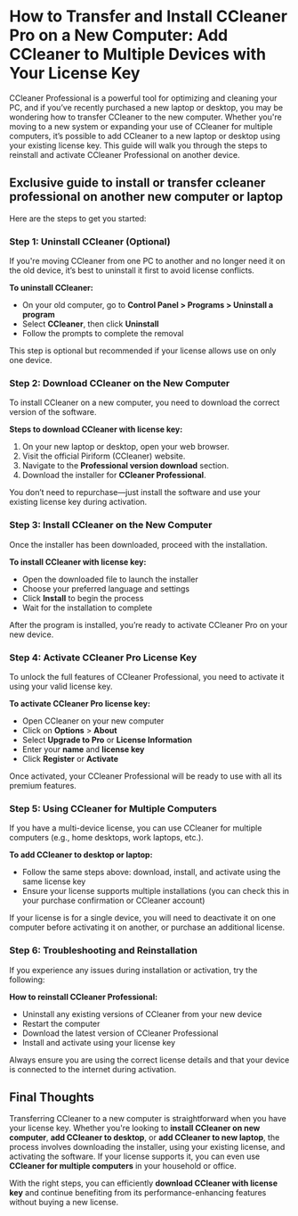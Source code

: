 # How to Transfer and Install CCleaner Pro on a New Computer: Add CCleaner to Multiple Devices with Your License Key

CCleaner Professional is a powerful tool for optimizing and cleaning your PC, and if you’ve recently purchased a new laptop or desktop, you may be wondering how to transfer CCleaner to the new computer. Whether you're moving to a new system or expanding your use of CCleaner for multiple computers, it’s possible to add CCleaner to a new laptop or desktop using your existing license key. This guide will walk you through the steps to reinstall and activate CCleaner Professional on another device.


## Exclusive guide to install or transfer ccleaner professional on another new computer or laptop

Here are the steps to get you started:

### Step 1: Uninstall CCleaner (Optional)

If you're moving CCleaner from one PC to another and no longer need it on the old device, it’s best to uninstall it first to avoid license conflicts.

**To uninstall CCleaner:**

- On your old computer, go to **Control Panel > Programs > Uninstall a program**
- Select **CCleaner**, then click **Uninstall**
- Follow the prompts to complete the removal

This step is optional but recommended if your license allows use on only one device.



### Step 2: Download CCleaner on the New Computer

To install CCleaner on a new computer, you need to download the correct version of the software.

**Steps to download CCleaner with license key:**

1. On your new laptop or desktop, open your web browser.
2. Visit the official Piriform (CCleaner) website.
3. Navigate to the **Professional version download** section.
4. Download the installer for **CCleaner Professional**.

You don’t need to repurchase—just install the software and use your existing license key during activation.



### Step 3: Install CCleaner on the New Computer

Once the installer has been downloaded, proceed with the installation.

**To install CCleaner with license key:**

- Open the downloaded file to launch the installer
- Choose your preferred language and settings
- Click **Install** to begin the process
- Wait for the installation to complete

After the program is installed, you’re ready to activate CCleaner Pro on your new device.



### Step 4: Activate CCleaner Pro License Key

To unlock the full features of CCleaner Professional, you need to activate it using your valid license key.

**To activate CCleaner Pro license key:**

- Open CCleaner on your new computer
- Click on **Options** > **About**
- Select **Upgrade to Pro** or **License Information**
- Enter your **name** and **license key**
- Click **Register** or **Activate**

Once activated, your CCleaner Professional will be ready to use with all its premium features.



### Step 5: Using CCleaner for Multiple Computers

If you have a multi-device license, you can use CCleaner for multiple computers (e.g., home desktops, work laptops, etc.).

**To add CCleaner to desktop or laptop:**

- Follow the same steps above: download, install, and activate using the same license key
- Ensure your license supports multiple installations (you can check this in your purchase confirmation or CCleaner account)

If your license is for a single device, you will need to deactivate it on one computer before activating it on another, or purchase an additional license.



### Step 6: Troubleshooting and Reinstallation

If you experience any issues during installation or activation, try the following:

**How to reinstall CCleaner Professional:**

- Uninstall any existing versions of CCleaner from your new device
- Restart the computer
- Download the latest version of CCleaner Professional
- Install and activate using your license key

Always ensure you are using the correct license details and that your device is connected to the internet during activation.



## Final Thoughts

Transferring CCleaner to a new computer is straightforward when you have your license key. Whether you're looking to **install CCleaner on new computer**, **add CCleaner to desktop**, or **add CCleaner to new laptop**, the process involves downloading the installer, using your existing license, and activating the software. If your license supports it, you can even use **CCleaner for multiple computers** in your household or office.

With the right steps, you can efficiently **download CCleaner with license key** and continue benefiting from its performance-enhancing features without buying a new license.
